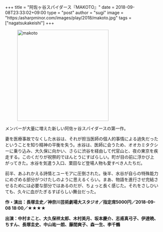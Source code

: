 +++
title = "阿佐ヶ谷スパイダース『MAKOTO』"
date = 2018-09-08T23:33:02+09:00
type = "post"
author = "sugi"
image = "https:/asharpminor.com/images/play/2018/makoto.jpg"
tags = ["nagatsukakeishi"]
+++
<figure class="alignleft"><img src="/images/play/2018/makoto.jpg" alt="makoto" style="width: 300px !important;"></figure>

メンバーが大量に増えた新しい阿佐ヶ谷スパイダースの第一作。

妻を医療事故でなくした水谷は、それが担当医師の個人的事情による過失だったということを知り精神の平衡を失う。水谷は、医師に会うため、オオカミタクシーに乗り込み、大久保に向かい、さらに渋谷を経由して代官山と、夜の東京を疾走する。このくだりが祝祭的でほんとうにすばらしい。町が目の前に浮かび上がってきた。水谷を気遣う入口、栗田など登場人物も愛すべき人たちだ。

前半、あふれかえる詩情とユーモアに圧倒された。後半、水谷が自らの特殊能力にめざめる部分がつけたしのように思えるくらい。まあ、物語を進行させ完結させるためには必要な部分ではあるのだが、ちょっと長く感じた。それをさしひいても、久々に血がたぎるすばらしい舞台だった。

**作・演出：長塚圭史／神奈川芸術劇場大スタジオ／指定席5000円／2018-09-08 18:00／★★★★**

**出演：中村まこと、大久保祥太郎、木村美月、坂本慶介、志甫真弓子、伊達暁、ちすん、長塚圭史、中山祐一朗、藤間爽子、森一生、李千鶴**
